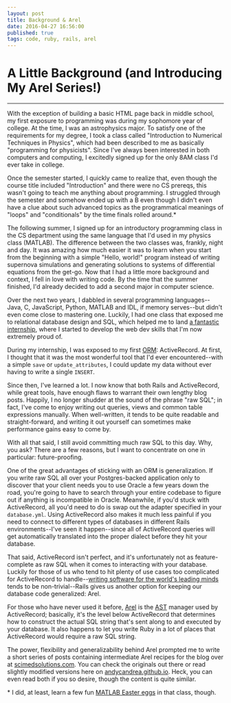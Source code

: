```yaml
---
layout: post
title: Background & Arel
date: 2016-04-27 16:56:00
published: true
tags: code, ruby, rails, arel
---
```


# A Little Background (and Introducing My Arel Series!)
-------------------------------------------------------------------------------

With the exception of building a basic HTML page back in middle school, my first
exposure to programming was during my sophomore year of college. At the time, I
was an astrophysics major. To satisfy one of the requirements for my degree, I
took a class called "Introduction to Numerical Techniques in Physics", which had
been described to me as basically "programming for physicists". Since I've
always been interested in both computers and computing, I excitedly signed up
for the only 8AM class I'd ever take in college.

Once the semester started, I quickly came to realize that, even though the
course title included "Introduction" and there were no CS prereqs, this wasn't
going to teach me anything about programming. I struggled through the semester
and somehow ended up with a B even though I didn't even have a clue about such
advanced topics as the programmatical meanings of "loops" and "conditionals" by
the time finals rolled around.\*

The following summer, I signed up for an introductory programming class in the
CS department using the same language that I'd used in my physics class
(MATLAB). The difference between the two classes was, frankly, night and day. It
was amazing how much easier it was to learn when you start from the beginning
with a simple "Hello, world!" program instead of writing supernova simulations
and generating solutions to systems of differential equations from the get-go.
Now that I had a little more background and context, I fell in love with writing
code. By the time that the summer finished, I'd already decided to add a second
major in computer science.

Over the next two years, I dabbled in several programming languages--Java, C,
JavaScript, Python, MATLAB and IDL, if memory serves--but didn't even come close
to mastering one. Luckily, I had one class that exposed me to relational
database design and SQL, which helped me to land [a fantastic
internship](https://www.viget.com/internships/rails-developer-intern),
where I started to develop the web dev skills that I'm now extremely proud of.

During my internship, I was exposed to my first
[ORM](http://stackoverflow.com/questions/1152299/what-is-an-object-relational-mapping-framework):
ActiveRecord. At first, I thought that it was the most wonderful tool that I'd
ever encountered--with a simple `save` or `update_attributes`, I could update my
data without ever having to write a single `INSERT`.

Since then, I've learned a lot. I now know that both Rails and ActiveRecord,
while great tools, have enough flaws to warrant their own lengthy blog posts.
Happily, I no longer shudder at the sound of the phrase "raw SQL"; in fact, I've
come to enjoy writing out queries, views and common table expressions manually.
When well-written, it tends to be quite readable and straight-forward, and
writing it out yourself can sometimes make performance gains easy to come by.

With all that said, I still avoid committing much raw SQL to this day. Why, you
ask? There are a few reasons, but I want to concentrate on one in particular:
future-proofing.

One of the great advantages of sticking with an ORM is generalization. If you
write raw SQL all over your Postgres-backed application only to discover that
your client needs you to use Oracle a few years down the road, you're going to
have to search through your entire codebase to figure out if anything is
incompatible in Oracle. Meanwhile, if you'd stuck with ActiveRecord, all you'd
need to do is swap out the adapter specified in your `database.yml`. Using
ActiveRecord also makes it much less painful if you need to connect to different
types of databases in different Rails environments--I've seen it happen--since
all of ActiveRecord queries will get automatically translated into the proper
dialect before they hit your database.

That said, ActiveRecord isn't perfect, and it's unfortunately not as
feature-complete as raw SQL when it comes to interacting with your database.
Luckily for those of us who tend to hit plenty of use cases too complicated for
ActiveRecord to handle--[writing software for the world's leading
minds](http://www.scimedsolutions.com/) tends to be non-trivial--Rails gives us
another option for keeping our database code generalized: Arel.

For those who have never used it before, [Arel](https://github.com/rails/arel)
is the [AST](https://en.wikipedia.org/wiki/Abstract_syntax_tree) manager used by
ActiveRecord; basically, it's the level below ActiveRecord that determines how
to construct the actual SQL string that's sent along to and executed by your
database. It also happens to let you write Ruby in a lot of places that
ActiveRecord would require a raw SQL string.

The power, flexibility and generalizability behind Arel prompted me to write a
short series of posts containing intermediate Arel recipes for the blog over at
[scimedsolutions.com](scimedsolutions.com/articles). You can check the originals
out there or read slightly modified versions here on
[andycandrea.github.io](andycandrea.github.io). Heck, you can even read both if
you so desire, though the content is quite similar.

\* I did, at least, learn a few fun [MATLAB Easter
eggs](http://www.mathworks.com/matlabcentral/answers/2001-what-matlab-easter-eggs-do-you-know?requestedDomain=www.mathworks.com)
in that class, though.
